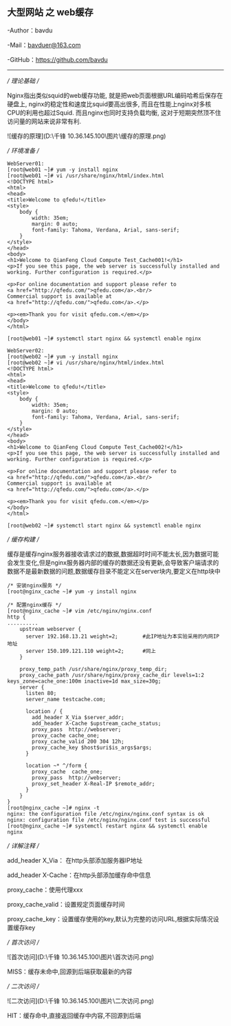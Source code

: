 ## 大型网站 之 web缓存

-Author：bavdu

-Mail：bavduer@163.com

-GitHub：https://github.com/bavdu

---

**/* 理论基础 */**

Nginx指出类似squid的web缓存功能, 就是把web页面根据URL编码哈希后保存在硬盘上, nginx的稳定性和速度比squid要高出很多, 而且在性能上nginx对多核CPU的利用也超过Squid. 而且nginx也同时支持负载均衡, 这对于短期突然顶不住访问量的网站来说非常有利.



![缓存的原理](D:\千锋             10.36.145.100\图片\缓存的原理.png)

**/* 环境准备 */**

```shell
WebServer01:
[root@web01 ~]# yum -y install nginx
[root@web01 ~]# vi /usr/share/nginx/html/index.html
<!DOCTYPE html>
<html>
<head>
<title>Welcome to qfedu!</title>
<style>
    body {
        width: 35em;
        margin: 0 auto;
        font-family: Tahoma, Verdana, Arial, sans-serif;
    }
</style>
</head>
<body>
<h1>Welcome to QianFeng Cloud Compute Test_Cache001!</h1>
<p>If you see this page, the web server is successfully installed and
working. Further configuration is required.</p>

<p>For online documentation and support please refer to
<a href="http://qfedu.com/">qfedu.com</a>.<br/>
Commercial support is available at
<a href="http://qfedu.com/">qfedu.com</a>.</p>

<p><em>Thank you for visit qfedu.com.</em></p>
</body>
</html>

[root@web01 ~]# systemctl start nginx && systemctl enable nginx
```

```shell
WebServer02:
[root@web02 ~]# yum -y install nginx
[root@web02 ~]# vi /usr/share/nginx/html/index.html
<!DOCTYPE html>
<html>
<head>
<title>Welcome to qfedu!</title>
<style>
    body {
        width: 35em;
        margin: 0 auto;
        font-family: Tahoma, Verdana, Arial, sans-serif;
    }
</style>
</head>
<body>
<h1>Welcome to QianFeng Cloud Compute Test_Cache002!</h1>
<p>If you see this page, the web server is successfully installed and
working. Further configuration is required.</p>

<p>For online documentation and support please refer to
<a href="http://qfedu.com/">qfedu.com</a>.<br/>
Commercial support is available at
<a href="http://qfedu.com/">qfedu.com</a>.</p>

<p><em>Thank you for visit qfedu.com.</em></p>
</body>
</html>

[root@web02 ~]# systemctl start nginx && systemctl enable nginx
```



**/* 缓存构建 */**

缓存是缓存nginx服务器接收请求过的数据,数据超时时间不能太长,因为数据可能会发生变化,但是nginx服务器内部的缓存的数据还没有更新,会导致客户端请求的数据不是最新数据的问题,数据缓存目录不能定义在server块内,要定义在http块中

```shell
/* 安装nginx服务 */
[root@nginx_cache ~]# yum -y install nginx

/* 配置nginx缓存 */
[root@nginx_cache ~]# vim /etc/nginx/nginx.conf
http {
..........
    upstream webserver {
      server 192.168.13.21 weight=2;		#此IP地址为本实验采用的内网IP地址
      server 150.109.121.110 weight=2;		#同上
    }

    proxy_temp_path /usr/share/nginx/proxy_temp_dir;
    proxy_cache_path /usr/share/nginx/proxy_cache_dir levels=1:2 keys_zone=cache_one:100m inactive=1d max_size=30g;
    server {
      listen 80;
      server_name testcache.com;

      location / {
        add_header X_Via $server_addr;
        add_header X-Cache $upstream_cache_status;
        proxy_pass  http://webserver;
        proxy_cache cache_one;
        proxy_cache_valid 200 304 12h;
        proxy_cache_key $host$uri$is_args$args;
      }

      location ~* ^/form {
        proxy_cache  cache_one;
        proxy_pass  http://webserver;
        proxy_set_header X-Real-IP $remote_addr;
      }
    }
}
[root@nginx_cache ~]# nginx -t
nginx: the configuration file /etc/nginx/nginx.conf syntax is ok
nginx: configuration file /etc/nginx/nginx.conf test is successful
[root@nginx_cache ~]# systemctl restart nginx && systemctl enable nginx
```

**/* 详解注释 */**

add_header X_Via： 在http头部添加服务器IP地址

add_header X-Cache：在http头部添加缓存命中信息

proxy_cache：使用代理xxx

proxy_cache_valid：设置规定页面缓存时间

proxy_cache_key：设置缓存使用的key,默认为完整的访问URL,根据实际情况设置缓存key



**/* 首次访问 */**

![首次访问](D:\千锋             10.36.145.100\图片\首次访问.png)

MISS：缓存未命中,回源到后端获取最新的内容



**/* 二次访问 */**

![二次访问](D:\千锋             10.36.145.100\图片\二次访问.png)

HIT：缓存命中,直接返回缓存中内容,不回源到后端

